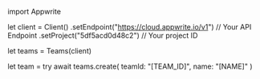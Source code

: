 import Appwrite

let client = Client()
    .setEndpoint("https://cloud.appwrite.io/v1") // Your API Endpoint
    .setProject("5df5acd0d48c2") // Your project ID

let teams = Teams(client)

let team = try await teams.create(
    teamId: "[TEAM_ID]",
    name: "[NAME]"
)

